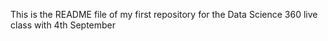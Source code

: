 This is the README file of my first repository
for the Data Science 360 live class with 4th September
